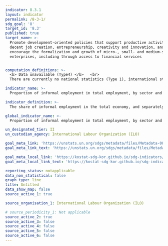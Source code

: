```yaml
---
indicator: 8.3.1
layout: indicator
permalink: /8-3-1/
sdg_goal: '8'
target_id: '8.3'
published: true
target_name: >-
  Promote development-oriented policies that support productive activities,
  decent job creation, entrepreneurship, creativity and innovation, and
  encourage the formalization and growth of micro-, small- and medium-sized
  enterprises, including through access to financial services


computation_definitions: >-
  <b> Data unavailable (Type4) </b>   <br>
  There are currently no national statistics (Type 1), international statistics (Type 2), or alternative national statistics (Type 3) available. The Data of Type 1, type 2, or type 3 can be also included in case of temporary unavailability.

indicator_name: >-
  Proportion of informal employment in total employment, by sector and sex

indicator_definition: >-
  The share of informal employment in the total economy, and separately in agriculture and in non-agriculture. 

global_indicator_name: >-
  Proportion of informal employment in total employment, by sector and sex

un_designated_tier: II
un_custodian_agency: International Labour Organization (ILO)

goal_meta_link: 'https://unstats.un.org/sdgs/metadata/files/Metadata-08-03-01.pdf'
goal_meta_link_text: 'https://unstats.un.org/sdgs/metadata/files/Metadata-08-03-01.pdf'

goal_meta_local_link: 'https://kostat-sdg-kor.github.io/sdg-indicators/public/data/Metadata-08-03-01_ENG.pdf'
goal_meta_local_link_text: 'https://kostat-sdg-kor.github.io/sdg-indicators/public/data/Metadata-08-03-01_ENG.pdf'

reporting_status: notapplicable
data_non_statistical: false
graph_type: line
title: Untitled
data_show_map: false
source_active_1: true

source_organisation_1: International Labour Organization (ILO)

# source_periodicity_1: Not applicable
source_active_2: true
source_active_3: false
source_active_4: false
source_active_5: false
source_active_6: false
---
```


